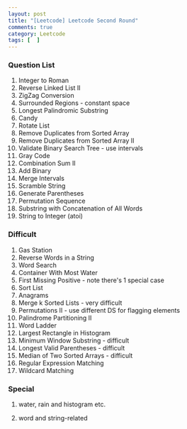 ```yaml
---
layout: post
title: "[Leetcode] Leetcode Second Round"
comments: true
category: Leetcode
tags: [  ]
---
```


### Question List

1. Integer to Roman
1. Reverse Linked List II
1. ZigZag Conversion
1. Surrounded Regions - constant space
1. Longest Palindromic Substring
1. Candy
1. Rotate List
1. Remove Duplicates from Sorted Array
1. Remove Duplicates from Sorted Array II
1. Validate Binary Search Tree - use intervals
1. Gray Code 
1. Combination Sum II
1. Add Binary
1. Merge Intervals
1. Scramble String
1. Generate Parentheses 
1. Permutation Sequence 
1. Substring with Concatenation of All Words 
1. String to Integer (atoi)

### Difficult

1. Gas Station
1. Reverse Words in a String
1. Word Search
1. Container With Most Water
1. First Missing Positive - note there's 1 special case
1. Sort List
1. Anagrams
1. Merge k Sorted Lists - very difficult
1. Permutations II - use different DS for flagging elements
1. Palindrome Partitioning II
1. Word Ladder
1. Largest Rectangle in Histogram
1. Minimum Window Substring - difficult
1. Longest Valid Parentheses - difficult
1. Median of Two Sorted Arrays - difficult
1. Regular Expression Matching
1. Wildcard Matching

### Special

1. water, rain and histogram etc.

1. word and string-related
